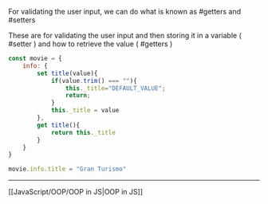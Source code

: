 
For validating the user input, we can do what is known as #getters and #setters 

These are for validating the user input and then storing it in a variable ( #setter ) and how to retrieve the value ( #getters )

```javascript
const movie = {
	info: {
		set title(value){
			if(value.trim() === ""){
				this._title="DEFAULT_VALUE";
				return;
			}
			this._title = value
		},
		get title(){
			return this._title
		}
	}
}

movie.info.title = "Gran Turismo"
```

---

[[JavaScript/OOP/OOP in JS|OOP in JS]]
